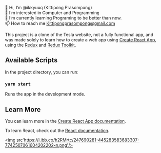 👋 Hi, I’m @ikkyuuq (Kittipong Prasompong)<br/>
👀 I’m interested in Computer and Programming<br/>
🌱 I’m currently learning Programing to be better than now.<br/>
📫 How to reach me Kittipongprasompong@gmail.com<br/>

This project is a clone of the Tesla website, not a fully functional app, and was made solely to learn how to create a web app using [Create React App](https://github.com/facebook/create-react-app), using the [Redux](https://redux.js.org/) and [Redux Toolkit](https://redux-toolkit.js.org/).

## Available Scripts

In the project directory, you can run:

### `yarn start`

Runs the app in the development mode.<br />

## Learn More

You can learn more in the [Create React App documentation](https://facebook.github.io/create-react-app/docs/getting-started).

To learn React, check out the [React documentation](https://reactjs.org/).

<img src'https://i.ibb.co/h2RMrtc/247690281-445283583683307-7742507061604202202-n.png'/>
